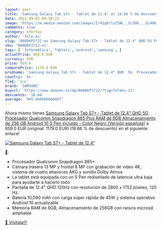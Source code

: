 ```yaml
---
layout: post
title: 'Samsung Galaxy Tab S7+ - Tablet de 12.4" al 18.66 % de descuento'
date: 2021-09-01 09:50:22
image: 'https://m.media-amazon.com/images/I/41gbltuZSWL._SL500_._SL400_.jpg'
comments: true
category: ofertas
author: 'tole.es'
slug: 'B08DKP2722-es Samsung Galaxy Tab S7+ - Tablet de 12.4" QHD 5G Procesador...'
sku: 'B08DKP2722-es'
tags: [ 'Informática','Tablets','android','samsung', ]
actualPrice: 959.0 EUR
currency: EUR
price: 959.0
comparePrice: 1179.0 EUR
prodname: 'Samsung Galaxy Tab S7+ - Tablet de 12.4" QHD  5G  Procesador Qualcomm Snapdragon 865 Plus  RAM de 6GB  Almacenamiento de 256 GB  Android 10  S Pen incluido  - Color Negro [Versión española]'
country: 'es'
flag: '🇪🇸'
brand: 'SAMSUNG'
buyurl: 'https://www.amazon.es/dp/B08DKP2722/?tag=tolees-21'
descuento: '18.66'
average: '945.666666666667'
---
```


Ahora mismo tienes [Samsung Galaxy Tab S7+ - Tablet de 12.4" QHD  5G  Procesador Qualcomm Snapdragon 865 Plus  RAM de 6GB  Almacenamiento de 256 GB  Android 10  S Pen incluido  - Color Negro [Versión española]](https://www.amazon.es/dp/B08DKP2722/?tag=tolees-21) a 959.0 EUR (original: 1179.0 EUR) (18.66 %  de descuento) en el siguiente enlace!

[![Samsung Galaxy Tab S7+ - Tablet de 12.4"](https://m.media-amazon.com/images/I/41gbltuZSWL._SL500_._SL400_.jpg)](https://www.amazon.es/dp/B08DKP2722/?tag=tolees-21)

🔎:

- Procesador Qualcomm Snapdragon 865+
- Cámara trasera 13 MP y frontal 8 MP con grabación de video 4K, sistema de cuatro altavoces AKG y sonido Dolby Atmos
- La tablet está equipada con un S Pen rediseñado de latencia ultra baja para ayudarte a hacerlo todo
- Pantalla de 12.4" QHD 120Hz con resolución de 2800 x 1752 píxeles, 120 Hz.
- Batería 10,090 mAh con carga súper rápida de 45W y sistema operativo Android 10 actualizable
- Memoria RAM de 6GB, Almacenamiento de 256GB con ranura microsd ampliable

[🛒 Visítala!!!](https://www.amazon.es/dp/B08DKP2722/?tag=tolees-21)
